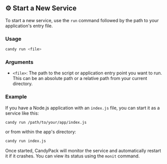 ## ⚙️ Start a New Service

To start a new service, use the `run` command followed by the path to your application's entry file.

### Usage
```bash
candy run <file>
```

### Arguments
- `<file>`: The path to the script or application entry point you want to run. This can be an absolute path or a relative path from your current directory.

### Example
If you have a Node.js application with an `index.js` file, you can start it as a service like this:
```bash
candy run /path/to/your/app/index.js
```
or from within the app's directory:
```bash
candy run index.js
```

Once started, CandyPack will monitor the service and automatically restart it if it crashes. You can view its status using the `monit` command.
